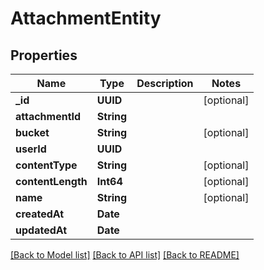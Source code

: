 # AttachmentEntity

## Properties
Name | Type | Description | Notes
------------ | ------------- | ------------- | -------------
**_id** | **UUID** |  | [optional] 
**attachmentId** | **String** |  | 
**bucket** | **String** |  | [optional] 
**userId** | **UUID** |  | 
**contentType** | **String** |  | [optional] 
**contentLength** | **Int64** |  | [optional] 
**name** | **String** |  | [optional] 
**createdAt** | **Date** |  | 
**updatedAt** | **Date** |  | 

[[Back to Model list]](../README#documentation-for-models) [[Back to API list]](../README#documentation-for-api-endpoints) [[Back to README]](../README)


